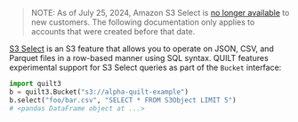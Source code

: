 <!--pytest-codeblocks:skipfile-->
<!-- markdownlint-disable -->

> NOTE: As of July 25, 2024, Amazon S3 Select is [no longer available](https://docs.aws.amazon.com/AmazonS3/latest/userguide/WhatsNew.html) to new customers. The following documentation only applies to accounts that were created before that date. 


[S3 Select](https://aws.amazon.com/blogs/aws/s3-glacier-select/) is an S3 feature that allows you to operate on JSON, CSV, and Parquet files in a row-based manner using SQL syntax. QUILT features experimental support for S3 Select queries as part of the `Bucket` interface:

```python
import quilt3
b = quilt3.Bucket("s3://alpha-quilt-example")
b.select("foo/bar.csv", "SELECT * FROM S3Object LIMIT 5")
# <pandas DataFrame object at ...>
```
